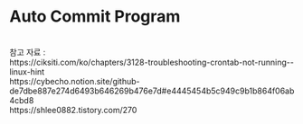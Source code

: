 # Auto Commit Program
<br>
참고 자료 :
<br>
https://ciksiti.com/ko/chapters/3128-troubleshooting-crontab-not-running--linux-hint <br>
https://cybecho.notion.site/github-de7dbe887e274d6493b646269b476e7d#e4445454b5c949c9b1b864f06ab4cbd8 <br>
https://shlee0882.tistory.com/270
